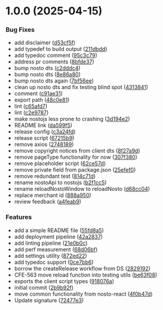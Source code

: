 # 1.0.0 (2025-04-15)


### Bug Fixes

* add disclaimer ([d53cf5f](https://github.com/Nosto/nosto-js/commit/d53cf5fbd18c586e55fcbb4113e7e687b9d19cb6))
* add typedef to build output ([211dbdd](https://github.com/Nosto/nosto-js/commit/211dbdda00a1cb6e820f5c8418218f2fed726cfe))
* add typedoc comment ([95c3c79](https://github.com/Nosto/nosto-js/commit/95c3c791c74ab39f5003fdc5afd4455b6f15ddea))
* address pr comments ([8bfde37](https://github.com/Nosto/nosto-js/commit/8bfde37648cc2036a0642a21e8283103b30ae07c))
* bump nosto dts ([c2dddc4](https://github.com/Nosto/nosto-js/commit/c2dddc44c41cb6c7349c1e9954f845179e24c77a))
* bump nosto dts ([8e86a80](https://github.com/Nosto/nosto-js/commit/8e86a80f026a3b15e8a44c6dabda451da806a05d))
* bump nosto dts again ([7bf56ee](https://github.com/Nosto/nosto-js/commit/7bf56eeba0cbae11d0b4afc0c7bc61eafcf703c5))
* clean up nosto dts and fix testing blind spot ([4313841](https://github.com/Nosto/nosto-js/commit/4313841a1c079c57e537bd51bba01f85abc53914))
* comment ([c91ae31](https://github.com/Nosto/nosto-js/commit/c91ae31235c3b52c7ac1ac83940698a312e3f694))
* export path ([48c0e81](https://github.com/Nosto/nosto-js/commit/48c0e81ade43855b83e1b9132ebd4976ed376eea))
* lint ([c65afd7](https://github.com/Nosto/nosto-js/commit/c65afd730b6486e7e33d619a5bdb1c79683a3da5))
* lint ([c2e9787](https://github.com/Nosto/nosto-js/commit/c2e9787e99d954be2bf70c4f6e84ea31ebf49bf3))
* make nostojs less prone to crashing ([3d194e2](https://github.com/Nosto/nosto-js/commit/3d194e212f7cc4cc92e25b64f7383bfdda4c7ec1))
* README link ([da599f5](https://github.com/Nosto/nosto-js/commit/da599f51aac43006654734fbf021414d979ea4de))
* release config ([c3a24fd](https://github.com/Nosto/nosto-js/commit/c3a24fd82440f3c732649ea6c41df6deeecf74e9))
* release script ([67215b9](https://github.com/Nosto/nosto-js/commit/67215b9115e8fa61fe34c6041d0bf2e4acae66d7))
* remove axios ([2748189](https://github.com/Nosto/nosto-js/commit/2748189145fd06ee41bcea08a0ce5e45e0486612))
* remove copyright notices from client dts ([8f27a9d](https://github.com/Nosto/nosto-js/commit/8f27a9da88c58fb53ac13ee5fe1b5ec85faecd42))
* remove pageType functionality for now ([307f380](https://github.com/Nosto/nosto-js/commit/307f38092019c3b634efa4a321827b080cd1d48e))
* remove placeholder script ([62ce57d](https://github.com/Nosto/nosto-js/commit/62ce57d177f2aa3628cad8f8069dd4f0fd6fc78b))
* remove private field from package.json ([25efef0](https://github.com/Nosto/nosto-js/commit/25efef08a356c4c9143809139086b7313fea8ed2))
* remove redundant test ([814c71d](https://github.com/Nosto/nosto-js/commit/814c71d1b0307c85a2d11fc27ddbb6d7bd1af7a9))
* rename nostoApi to nostojs ([b2f1cc5](https://github.com/Nosto/nosto-js/commit/b2f1cc529a5ee75812d728c27f53519e1c35ed6c))
* rename reloadNostoWindow to reloadNosto ([d68cc04](https://github.com/Nosto/nosto-js/commit/d68cc04ef0a0679a643931c6c5a6a3add6c51afb))
* replace merchant id ([888a950](https://github.com/Nosto/nosto-js/commit/888a95091cbb91e16cfae1e3f10e23469bcdd022))
* review feedback ([a4feab9](https://github.com/Nosto/nosto-js/commit/a4feab98e4555ae494e842557f08ac8e99ac27ce))


### Features

* add a simple README file ([55fd8a5](https://github.com/Nosto/nosto-js/commit/55fd8a559fe4079e66ed5220ad83cfc208a35547))
* add deployment pipeline ([42a2837](https://github.com/Nosto/nosto-js/commit/42a283719a10d736e7d81b9d7038abcb75bac39f))
* add linting pipeline ([21e0b0c](https://github.com/Nosto/nosto-js/commit/21e0b0ce109e095ff8d23d2d6ce4a48ee631696e))
* add perf measurement ([68d06bf](https://github.com/Nosto/nosto-js/commit/68d06bf3c81d5e3087ee161a5e8d8e1543fb4713))
* add settings utility ([872ed22](https://github.com/Nosto/nosto-js/commit/872ed220b6c448e6f148ffa0685194941d7dc74c))
* add typedoc support ([0ce7bb6](https://github.com/Nosto/nosto-js/commit/0ce7bb6b22b0d631f5d30f4897492f7e48013981))
* borrow the createRelease workflow from DS ([2829192](https://github.com/Nosto/nosto-js/commit/28291924ae334545897492608919d700ae035247))
* CFE-563 move reload function into testing utils ([be63f08](https://github.com/Nosto/nosto-js/commit/be63f08099c434f9ccb70bf5ce5fd8ea9981bf61))
* exports the client script types ([918076a](https://github.com/Nosto/nosto-js/commit/918076a7238c3e438b13fd539f1179605088d78e))
* initial commit ([2b9b92f](https://github.com/Nosto/nosto-js/commit/2b9b92f9c4b8b75b8a08849e7722ddb19ff9900a))
* move common functionality from nosto-react ([4f0b47d](https://github.com/Nosto/nosto-js/commit/4f0b47d7dbe973bf83afffa2a1e6eced1234a1e1))
* Update signature ([72477e3](https://github.com/Nosto/nosto-js/commit/72477e37c3989323da660d97f585d4b6f226cf58))

